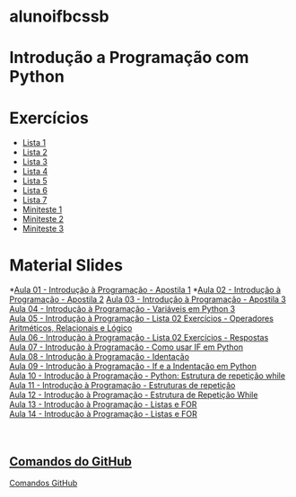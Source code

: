 # alunoifbcssb

# Introdução a Programação com Python

# Exercícios
* <a href="https://github.com/sisedusiqueira/alunoifbcssb/tree/main/programacao_mod1/lista1">Lista 1</a>
* <a href="https://github.com/sisedusiqueira/alunoifbcssb/tree/main/programacao_mod1/lista2">Lista 2</a>
* <a href="https://github.com/sisedusiqueira/alunoifbcssb/tree/main/programacao_mod1/lista3">Lista 3</a>
* <a href="https://github.com/sisedusiqueira/alunoifbcssb/tree/main/programacao_mod1/lista4">Lista 4</a>
* <a href="https://github.com/sisedusiqueira/alunoifbcssb/tree/main/programacao_mod1/lista5">Lista 5</a>
* <a href="https://github.com/sisedusiqueira/alunoifbcssb/tree/main/programacao_mod1/lista6">Lista 6</a>
* <a href="https://github.com/sisedusiqueira/alunoifbcssb/tree/main/programacao_mod1/lista7">Lista 7</a>
* <a href="https://github.com/sisedusiqueira/alunoifbcssb/blob/main/programacao_mod1/miniteste1/1MiniTeste.py">Miniteste 1</a>
* <a href="https://github.com/sisedusiqueira/alunoifbcssb/blob/main/programacao_mod1/miniteste2/2MiniTeste.py">Miniteste 2</a>
* <a href="https://github.com/sisedusiqueira/alunoifbcssb/blob/main/programacao_mod1/miniteste3/3MiniTeste.py">Miniteste 3</a>

# Material Slides
*<a href="https://drive.google.com/file/d/1yXhQkOMpoEIzLoC22RkC1kEewgTs8JIw/view?hl=pt-BR">Aula 01 - Introdução à Programação - Apostila 1</a>
*<a href="https://drive.google.com/file/d/1AnKJsquc_zhZS2M4_tmo1QZeq5L_uGBb/view?hl=pt-BR">Aula 02 - Introdução à Programação - Apostila 2</a>
<a href="https://drive.google.com/file/d/1YEfQ_P9RMUOAoYHcYt2XgVG62gs6Be4e/view?hl=pt-BR">Aula 03 - Introdução à Programação - Apostila 3</a>
<a href="https://www.youtube.com/watch?v=ii4tVqL49wY">Aula 04 - Introdução à Programação - Variáveis em Python 3<br>
<a href="https://drive.google.com/file/d/1Dp1fuueKJQHKrW8MoTnX_CNzZwVMdpqr/view?hl=pt-BR">Aula 05 - Introdução à Programação - Lista 02 Exercícios - Operadores Aritméticos, Relacionais e Lógico<br>
<a href="https://drive.google.com/file/d/13_jVhzIVFJs4CQ9AE71J1EnHFXZntIOv/view?hl=pt-BR">Aula 06 - Introdução à Programação - Lista 02 Exercícios - Respostas<br>
<a href="https://www.youtube.com/watch?v=w6M7eWFWZcc">Aula 07 - Introdução à Programação - Como usar IF em Python<br>
<a href="https://www.youtube.com/watch?v=EbrIvzu32Bg">Aula 08 - Introdução à Programação - Identação<br>
<a href="https://www.youtube.com/watch?v=Pi3cHCFWb60">Aula 09 - Introdução à Programação - If e a Indentação em Python<br>
<a href="https://www.devmedia.com.br/python-estrutura-de-repeticao-while/38546?authuser=0&hl=pt-BR">Aula 10 - Introdução à Programação - Python: Estrutura de repetição while<br>
<a href="http://curso.grupysanca.com.br/pt/latest/repeticao.html?authuser=0&hl=pt-BR">Aula 11 - Introdução à Programação - Estruturas de repetição<br>
<a href="https://drive.google.com/file/d/1s9GicWTV4DrhkmdJIqDEymsePkrd-nsv/view?hl=pt-BR">Aula 12 - Introdução à Programação - Estrutura de Repetição While<br>
<a href="https://www.loom.com/share/637e520dfd5b46348796da05caf822b3?authuser=0&hl=pt-BR">Aula 13 - Introdução à Programação - Listas e FOR<br>
<a href="https://www.loom.com/share/6b0078621b4a4846a4aaed6a341e9439?authuser=0&hl=pt-BR">Aula 14 - Introdução à Programação - Listas e FOR<br>
<a href="https://www.youtube.com/watch?v=ezfr9d7wd_k"><br>
<a href="https://www.youtube.com/watch?v=etjJ_4Eqrk8"><br>

## Comandos do GitHub
<a href="https://github.com/sisedusiqueira/alunoifbcssb/blob/main/github-git-cheat-sheet.pdf">Comandos GitHub</a>
